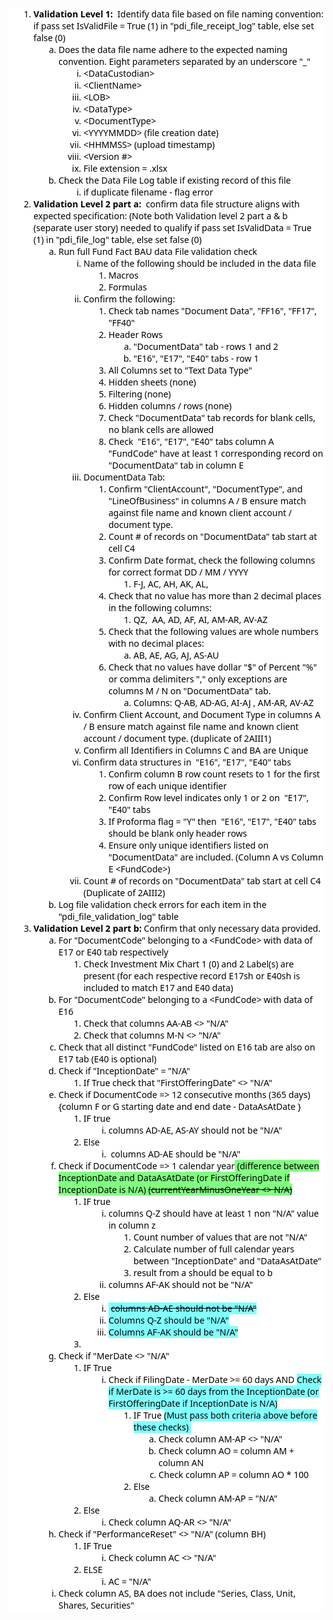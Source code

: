 ﻿<ol style="box-sizing: border-box; padding-left: 40px; color: rgb(0, 0, 0); font-family: &quot;Segoe UI VSS (Regular)&quot;, &quot;Segoe UI&quot;, -apple-system, BlinkMacSystemFont, Roboto, &quot;Helvetica Neue&quot;, Helvetica, Ubuntu, Arial, sans-serif, &quot;Apple Color Emoji&quot;, &quot;Segoe UI Emoji&quot;, &quot;Segoe UI Symbol&quot;; font-size: 14px; font-style: normal; font-variant-ligatures: normal; font-variant-caps: normal; font-weight: 400; letter-spacing: normal; orphans: 2; text-align: start; text-indent: 0px; text-transform: none; white-space: normal; widows: 2; word-spacing: 0px; -webkit-text-stroke-width: 0px; background-color: rgb(255, 255, 255); text-decoration-thickness: initial; text-decoration-style: initial; text-decoration-color: initial;">
    <li style="box-sizing: border-box; list-style: inherit;"><b style="box-sizing: border-box;"><font style="box-sizing: border-box;"><span style="box-sizing: border-box; background-color: rgb(255, 255, 255);">Validation Level 1:</span></font><span style="box-sizing: border-box; background-color: rgb(255, 255, 255);">&nbsp;</span></b><font style="box-sizing: border-box;"><span style="box-sizing: border-box; background-color: rgb(255, 255, 255);">&nbsp;Identify data file based on file naming convention: if pass set IsValidFile = True (1) in &quot;pdi_file_receipt_log&quot; table, else set false (0)</span></font><ol style="box-sizing: border-box; padding-left: 40px; list-style: lower-alpha;">
        <li style="box-sizing: border-box; list-style: inherit;"><span style="box-sizing: border-box;"><font style="box-sizing: border-box;"><span style="box-sizing: border-box; background-color: rgb(255, 255, 255);">Does the data file name adhere to the expected naming convention.&nbsp;Eight parameters separated by an underscore &quot;_&quot;</span></font></span><ol style="box-sizing: border-box; padding-left: 40px; list-style: lower-roman;">
            <li style="box-sizing: border-box; list-style: inherit;"><font style="box-sizing: border-box;"><span style="box-sizing: border-box; background-color: rgb(255, 255, 255);">&lt;DataCustodian&gt;</span></font></li>
            <li style="box-sizing: border-box; list-style: inherit;"><font style="box-sizing: border-box;"><span style="box-sizing: border-box; background-color: rgb(255, 255, 255);">&lt;ClientName&gt;</span></font></li>
            <li style="box-sizing: border-box; list-style: inherit;"><font style="box-sizing: border-box;"><span style="box-sizing: border-box; background-color: rgb(255, 255, 255);">&lt;LOB&gt;</span></font></li>
            <li style="box-sizing: border-box; list-style: inherit;"><font style="box-sizing: border-box;"><span style="box-sizing: border-box; background-color: rgb(255, 255, 255);">&lt;DataType&gt;</span></font></li>
            <li style="box-sizing: border-box; list-style: inherit;"><font style="box-sizing: border-box;"><span style="box-sizing: border-box; background-color: rgb(255, 255, 255);">&lt;DocumentType&gt;</span></font></li>
            <li style="box-sizing: border-box; list-style: inherit;"><font style="box-sizing: border-box;"><span style="box-sizing: border-box; background-color: rgb(255, 255, 255);">&lt;YYYYMMDD&gt; (file creation date)</span></font></li>
            <li style="box-sizing: border-box; list-style: inherit;"><font style="box-sizing: border-box;"><span style="box-sizing: border-box; background-color: rgb(255, 255, 255);">&lt;HHMMSS&gt; (upload timestamp)</span></font></li>
            <li style="box-sizing: border-box; list-style: inherit;"><font style="box-sizing: border-box;"><span style="box-sizing: border-box; background-color: rgb(255, 255, 255);">&lt;Version #&gt;</span></font></li>
            <li style="box-sizing: border-box; list-style: inherit;"><font style="box-sizing: border-box;"><span style="box-sizing: border-box; background-color: rgb(255, 255, 255);">File extension = .xlsx</span></font></li>
            </ol>
        </li>
        <li style="box-sizing: border-box; list-style: inherit;"><font style="box-sizing: border-box;"><span style="box-sizing: border-box; background-color: rgb(255, 255, 255);">Check the Data File Log table if existing record of this file</span></font><ol style="box-sizing: border-box; padding-left: 40px; list-style: lower-roman;">
            <li style="box-sizing: border-box; list-style: inherit;"><font style="box-sizing: border-box;"><span style="box-sizing: border-box; background-color: rgb(255, 255, 255);">if duplicate filename - flag error</span></font></li>
            </ol>
        </li>
        </ol>
    </li>
    <li style="box-sizing: border-box; list-style: inherit;"><b style="box-sizing: border-box;"><font style="box-sizing: border-box;"><span style="box-sizing: border-box; background-color: rgb(255, 255, 255);">Validation Level 2 part a:</span></font><span style="box-sizing: border-box; background-color: rgb(255, 255, 255);">&nbsp;</span></b><font style="box-sizing: border-box;"><span style="box-sizing: border-box; background-color: rgb(255, 255, 255);">&nbsp;confirm data file structure aligns with expected specification: (Note both Validation level 2 part a &amp; b (separate user story) needed to qualify if pass set IsValidData = True (1) in &quot;pdi_file_log&quot; table, else set false (0)</span></font><ol style="box-sizing: border-box; padding-left: 40px; list-style: lower-alpha;">
        <li style="box-sizing: border-box; list-style: inherit;"><font style="box-sizing: border-box;"><span style="box-sizing: border-box; background-color: rgb(255, 255, 255);">Run full Fund Fact BAU data File validation check</span></font><ol style="box-sizing: border-box; padding-left: 40px; list-style: lower-roman;">
            <li style="box-sizing: border-box; list-style: inherit;"><font style="box-sizing: border-box;"><span style="box-sizing: border-box; background-color: rgb(255, 255, 255);">Name of the following should be included in the data file</span></font><ol style="box-sizing: border-box; padding-left: 40px; list-style: decimal;">
                <li style="box-sizing: border-box; list-style: inherit;"><font style="box-sizing: border-box;"><span style="box-sizing: border-box; background-color: rgb(255, 255, 255);">Macros</span></font></li>
                <li style="box-sizing: border-box; list-style: inherit;"><font style="box-sizing: border-box;"><span style="box-sizing: border-box; background-color: rgb(255, 255, 255);">Formulas</span></font></li>
                </ol>
            </li>
            <li style="box-sizing: border-box; list-style: inherit;"><span style="box-sizing: border-box;"><font style="box-sizing: border-box;"><span style="box-sizing: border-box; background-color: rgb(255, 255, 255);">Confirm the following:</span></font></span><ol style="box-sizing: border-box; padding-left: 40px; list-style: decimal;">
                <li style="box-sizing: border-box; list-style: inherit;"><font style="box-sizing: border-box;"><span style="box-sizing: border-box; background-color: rgb(255, 255, 255);">Check tab names &quot;Document Data&quot;, &quot;FF16&quot;, &quot;FF17&quot;, &quot;FF40&quot;</span></font><br style="box-sizing: border-box;" />
                </li>
                <li style="box-sizing: border-box; list-style: inherit;"><font style="box-sizing: border-box;"><span style="box-sizing: border-box; background-color: rgb(255, 255, 255);">Header Rows</span></font><ol style="box-sizing: border-box; padding-left: 40px; list-style: lower-alpha;">
                    <li style="box-sizing: border-box; list-style: inherit;"><font style="box-sizing: border-box;"><span style="box-sizing: border-box; background-color: rgb(255, 255, 255);">&quot;DocumentData&quot; tab - rows 1 and 2</span></font></li>
                    <li style="box-sizing: border-box; list-style: inherit;"><span style="box-sizing: border-box; display: inline !important;"><font style="box-sizing: border-box;"><span style="box-sizing: border-box; background-color: rgb(255, 255, 255);">&quot;E16&quot;, &quot;E17&quot;, &quot;E40&quot; tabs - row 1</span></font></span><br style="box-sizing: border-box;" />
                    </li>
                    </ol>
                </li>
                <li style="box-sizing: border-box; list-style: inherit;"><span style="box-sizing: border-box;"><font style="box-sizing: border-box;"><span style="box-sizing: border-box; background-color: rgb(255, 255, 255);">​All Columns set to &quot;Text Data Type&quot;</span></font></span></li>
                <li style="box-sizing: border-box; list-style: inherit;"><font style="box-sizing: border-box;"><span style="box-sizing: border-box; background-color: rgb(255, 255, 255);">Hidden sheets (none)</span></font></li>
                <li style="box-sizing: border-box; list-style: inherit;"><font style="box-sizing: border-box;"><span style="box-sizing: border-box; background-color: rgb(255, 255, 255);">Filtering (none)</span></font></li>
                <li style="box-sizing: border-box; list-style: inherit;"><font style="box-sizing: border-box;"><span style="box-sizing: border-box; background-color: rgb(255, 255, 255);">Hidden columns / rows (none)</span></font></li>
                <li style="box-sizing: border-box; list-style: inherit;"><font style="box-sizing: border-box;"><span style="box-sizing: border-box; background-color: rgb(255, 255, 255);">Check &quot;DocumentData&quot; tab records for blank cells, no blank cells are allowed</span></font></li>
                <li style="box-sizing: border-box; list-style: inherit;"><font style="box-sizing: border-box;"><span style="box-sizing: border-box; background-color: rgb(255, 255, 255);">Check&nbsp;</span><span style="box-sizing: border-box; background-color: rgb(128, 255, 128);"><span style="box-sizing: border-box; background-color: rgb(255, 255, 255);">&nbsp;</span></span></font><span style="box-sizing: border-box; display: inline !important;"><font style="box-sizing: border-box;"><span style="box-sizing: border-box; background-color: rgb(255, 255, 255);">&quot;E16&quot;, &quot;E17&quot;, &quot;E40&quot; tabs column A &quot;FundCode&quot; have at least 1 corresponding record on &quot;DocumentData&quot; tab in column E</span></font></span></li>
                </ol>
            </li>
            <li style="box-sizing: border-box; list-style: inherit;"><font style="box-sizing: border-box;"><span style="box-sizing: border-box; background-color: rgb(255, 255, 255);">DocumentData Tab:</span></font><ol style="box-sizing: border-box; padding-left: 40px; list-style: decimal;">
                <li style="box-sizing: border-box; list-style: inherit;"><font style="box-sizing: border-box;"><span style="box-sizing: border-box; background-color: rgb(255, 255, 255);">Confirm &quot;ClientAccount&quot;, &quot;DocumentType&quot;, and &quot;LineOfBusiness&quot; in columns A / B ensure match against file name and known client account / document type.</span></font><br style="box-sizing: border-box;" />
                </li>
                <li style="box-sizing: border-box; list-style: inherit;"><font style="box-sizing: border-box;"><span style="box-sizing: border-box; background-color: rgb(255, 255, 255);">Count # of records on &quot;DocumentData&quot; tab start at cell C4</span></font><br style="box-sizing: border-box;" />
                </li>
                <li style="box-sizing: border-box; list-style: inherit;"><font style="box-sizing: border-box;"><span style="box-sizing: border-box; background-color: rgb(255, 255, 255);">Confirm Date format, check the following columns for correct format DD / MM / YYYY</span></font><ol style="box-sizing: border-box; padding-left: 40px;">
                    <li style="box-sizing: border-box; list-style: inherit;"><font style="box-sizing: border-box;"><span style="box-sizing: border-box; background-color: rgb(255, 255, 255);">F-J, AC, AH, AK, AL,</span></font></li>
                    </ol>
                </li>
                <li style="box-sizing: border-box; list-style: inherit;"><span style="box-sizing: border-box;"><font style="box-sizing: border-box;"><span style="box-sizing: border-box; background-color: rgb(255, 255, 255);">Check that no value has more than 2 decimal places in the following columns:</span></font></span><ol style="box-sizing: border-box; padding-left: 40px;">
                    <li style="box-sizing: border-box; list-style: inherit;"><span style="box-sizing: border-box;"><font style="box-sizing: border-box;"><span style="box-sizing: border-box; background-color: rgb(255, 255, 255);">QZ,&nbsp;</span></font></span><font style="box-sizing: border-box;"><span style="box-sizing: border-box; background-color: rgb(128, 255, 128);"><span style="box-sizing: border-box; background-color: rgb(255, 255, 255);">&nbsp;</span></span><span style="box-sizing: border-box; background-color: rgb(255, 255, 255);">AA, AD, AF, AI, AM-AR, AV-AZ</span></font></li>
                    </ol>
                </li>
                <li style="box-sizing: border-box; list-style: inherit;"><font style="box-sizing: border-box;"><span style="box-sizing: border-box; background-color: rgb(255, 255, 255);">Check that the following values ​​are whole numbers with no decimal places:</span></font><ol style="box-sizing: border-box; padding-left: 40px; list-style: lower-alpha;">
                    <li style="box-sizing: border-box; list-style: inherit;"><font style="box-sizing: border-box;"><span style="box-sizing: border-box; background-color: rgb(255, 255, 255);">AB, AE, AG, AJ, AS-AU</span></font></li>
                    </ol>
                </li>
                <li style="box-sizing: border-box; list-style: inherit;"><font style="box-sizing: border-box;"><span style="box-sizing: border-box; background-color: rgb(255, 255, 255);">Check that no values ​​have dollar &quot;$&quot; of Percent &quot;%&quot; or comma delimiters &quot;,&quot; only exceptions are columns M / N on &quot;DocumentData&quot; tab.</span></font><ol style="box-sizing: border-box; padding-left: 40px; list-style: lower-alpha;">
                    <li style="box-sizing: border-box; list-style: inherit;"><font style="box-sizing: border-box;"><span style="box-sizing: border-box; background-color: rgb(255, 255, 255);">Columns: Q-AB, AD-AG, AI-AJ</span><span style="box-sizing: border-box; background-color: rgb(128, 255, 128);"><span style="box-sizing: border-box; background-color: rgb(255, 255, 255);">&nbsp;</span></span></font><span style="box-sizing: border-box; display: inline !important;"><font style="box-sizing: border-box;"><span style="box-sizing: border-box; background-color: rgb(255, 255, 255);">, AM-AR, AV-AZ</span></font></span></li>
                    </ol>
                </li>
                </ol>
            </li>
            <li style="box-sizing: border-box; list-style: inherit;"><font style="box-sizing: border-box;"><span style="box-sizing: border-box; background-color: rgb(255, 255, 255);">Confirm Client Account, and Document Type in columns A / B ensure match against file name and known client account / document type. (duplicate of 2AIII1)</span></font></li>
            <li style="box-sizing: border-box; list-style: inherit;"><font style="box-sizing: border-box;"><span style="box-sizing: border-box; background-color: rgb(255, 255, 255);">Confirm all Identifiers in Columns C and BA are Unique</span></font></li>
            <li style="box-sizing: border-box; list-style: inherit;"><font style="box-sizing: border-box;"><span style="box-sizing: border-box; background-color: rgb(255, 255, 255);">Confirm data structures in&nbsp;&nbsp;</span></font><span style="box-sizing: border-box; display: inline !important;"><font style="box-sizing: border-box;"><span style="box-sizing: border-box; background-color: rgb(255, 255, 255);">&quot;E16&quot;, &quot;E17&quot;, &quot;E40&quot; tabs</span></font></span><ol style="box-sizing: border-box; padding-left: 40px;">
                <li style="box-sizing: border-box; list-style: inherit;"><font style="box-sizing: border-box;"><span style="box-sizing: border-box; background-color: rgb(255, 255, 255);">Confirm column B row count resets to 1 for the first row of each unique identifier</span></font></li>
                <li style="box-sizing: border-box; list-style: inherit;"><font style="box-sizing: border-box;"><span style="box-sizing: border-box; background-color: rgb(255, 255, 255);">Confirm Row level indicates only 1 or 2 on&nbsp;</span><span style="box-sizing: border-box; background-color: rgb(128, 255, 128);"><span style="box-sizing: border-box; background-color: rgb(255, 255, 255);">&nbsp;</span></span></font><span style="box-sizing: border-box; display: inline !important;"><font style="box-sizing: border-box;"><span style="box-sizing: border-box; background-color: rgb(255, 255, 255);">&quot;E17&quot;, &quot;E40&quot; tabs</span></font></span></li>
                <li style="box-sizing: border-box; list-style: inherit;"><font style="box-sizing: border-box;"><span style="box-sizing: border-box; background-color: rgb(255, 255, 255);">If Proforma flag = &quot;Y&quot; then&nbsp;</span><span style="box-sizing: border-box; background-color: rgb(255, 255, 0);"><span style="box-sizing: border-box; background-color: rgb(255, 255, 255);">&nbsp;</span></span><span style="box-sizing: border-box; display: inline !important;"><span style="box-sizing: border-box; background-color: rgb(255, 255, 255);">&quot;E16&quot;, &quot;E17&quot;, &quot;E40&quot; tabs should be blank only header rows</span></span></font><span style="box-sizing: border-box; background-color: rgb(255, 255, 255); display: inline !important;">&nbsp;</span></li>
                <li style="box-sizing: border-box; list-style: inherit;"><span style="box-sizing: border-box; display: inline !important;"><font style="box-sizing: border-box;"><span style="box-sizing: border-box; background-color: rgb(255, 255, 255);">Ensure only unique identifiers listed on &quot;DocumentData&quot; are included. (Column A vs Column E &lt;FundCode&gt;)</span></font></span></li>
                </ol>
            </li>
            <li style="box-sizing: border-box; list-style: inherit;"><font style="box-sizing: border-box;"><span style="box-sizing: border-box; background-color: rgb(255, 255, 255);">Count # of records on &quot;DocumentData&quot; tab start at cell C4 (Duplicate of 2AIII2)</span></font><br style="box-sizing: border-box;" />
            </li>
            </ol>
        </li>
        <li style="box-sizing: border-box; list-style: inherit;"><font style="box-sizing: border-box;"><span style="box-sizing: border-box; background-color: rgb(255, 255, 255);">Log file validation check errors for each item in the &quot;pdi_file_validation_log&quot; table</span></font></li>
        </ol>
    </li>
    <li style="box-sizing: border-box; list-style: inherit;"><span style="box-sizing: border-box; background-color: rgb(255, 255, 255);"><b style="box-sizing: border-box;">Validation Level 2 part b:&nbsp;</b>Confirm that only necessary data provided.</span><br style="box-sizing: border-box;" />
        <ol style="box-sizing: border-box; padding-left: 40px; list-style: lower-alpha;">
            <li style="box-sizing: border-box; list-style: inherit;"><span style="box-sizing: border-box; background-color: rgb(255, 255, 255);">For &quot;DocumentCode&quot; belonging to a &lt;FundCode&gt; with data of E17&nbsp;or&nbsp;E40 tab respectively</span><br style="box-sizing: border-box;" />
                <ol style="box-sizing: border-box; padding-left: 40px;">
                    <li style="box-sizing: border-box; list-style: inherit;"><span style="box-sizing: border-box; background-color: rgb(255, 255, 255);">Check Investment Mix Chart 1 (0)&nbsp;and&nbsp;2 Label(s) are present (for each respective record E17sh or E40sh is included to match E17 and E40 data)</span><br style="box-sizing: border-box;" />
                    </li>
                </ol>
            </li>
            <li style="box-sizing: border-box; list-style: inherit;"><span style="box-sizing: border-box; background-color: rgb(255, 255, 255);">For &quot;DocumentCode&quot; belonging to a &lt;FundCode&gt; with data of E16</span><br style="box-sizing: border-box;" />
                <ol style="box-sizing: border-box; padding-left: 40px;">
                    <li style="box-sizing: border-box; list-style: inherit;"><span style="box-sizing: border-box; background-color: rgb(255, 255, 255);">Check that columns AA-AB &lt;&gt; &quot;N/A&quot;</span><br style="box-sizing: border-box;" />
                    </li>
                    <li style="box-sizing: border-box; list-style: inherit;"><span style="box-sizing: border-box; background-color: rgb(255, 255, 255);">Check that columns M-N &lt;&gt; &quot;N/A&quot;</span><br style="box-sizing: border-box;" />
                    </li>
                </ol>
            </li>
            <li style="box-sizing: border-box; list-style: inherit;"><span style="box-sizing: border-box; background-color: rgb(255, 255, 255);">Check that all distinct &quot;FundCode&quot; listed on<span>&nbsp;</span><span style="box-sizing: border-box; display: inline !important;">E16</span>&nbsp;tab are also on E17 tab&nbsp;(E40 is optional)</span><br style="box-sizing: border-box;" />
            </li>
            <li style="box-sizing: border-box; list-style: inherit;"><span style="box-sizing: border-box; background-color: rgb(255, 255, 255);">Check if &quot;InceptionDate&quot; = &quot;N/A&quot;</span><br style="box-sizing: border-box;" />
                <ol style="box-sizing: border-box; padding-left: 40px;">
                    <li style="box-sizing: border-box; list-style: inherit;"><span style="box-sizing: border-box; background-color: rgb(255, 255, 255);">If True check that &quot;FirstOfferingDate&quot; &lt;&gt; &quot;N/A&quot;</span><br style="box-sizing: border-box;" />
                    </li>
                </ol>
            </li>
            <li style="box-sizing: border-box; list-style: inherit;"><span style="box-sizing: border-box; background-color: rgb(255, 255, 255);">Check if DocumentCode =&gt; 12 consecutive months (365 days) {column F or G starting date and end date - DataAsAtDate }</span><br style="box-sizing: border-box;" />
                <ol style="box-sizing: border-box; padding-left: 40px;">
                    <li style="box-sizing: border-box; list-style: inherit;"><span style="box-sizing: border-box; background-color: rgb(255, 255, 255);">IF true&nbsp;</span><br style="box-sizing: border-box;" />
                        <ol style="box-sizing: border-box; padding-left: 40px; list-style: lower-roman;">
                            <li style="box-sizing: border-box; list-style: inherit;"><span style="box-sizing: border-box; background-color: rgb(255, 255, 255);">columns AD-AE, AS-AY should not be &quot;N/A&quot;</span><br style="box-sizing: border-box;" />
                            </li>
                        </ol>
                    </li>
                    <li style="box-sizing: border-box; list-style: inherit;"><span style="box-sizing: border-box; background-color: rgb(255, 255, 255);">Else</span><br style="box-sizing: border-box;" />
                        <ol style="box-sizing: border-box; padding-left: 40px; list-style: lower-roman;">
                            <li style="box-sizing: border-box; list-style: inherit;"><span style="box-sizing: border-box;"><span style="box-sizing: border-box; background-color: rgb(255, 255, 255);">&nbsp;</span></span><span style="box-sizing: border-box; background-color: rgb(255, 255, 255);">columns AD-AE should be &quot;N/A&quot;</span><br style="box-sizing: border-box;" />
                            </li>
                        </ol>
                    </li>
                </ol>
            </li>
            <li style="box-sizing: border-box; list-style: inherit;"><span style="box-sizing: border-box; background-color: rgb(255, 255, 255);">Check if&nbsp;DocumentCode =&gt; 1 calendar year</span><span style="box-sizing: border-box; background-color: rgb(128, 255, 128);"><span>&nbsp;</span>(difference between InceptionDate and DataAsAtDate&nbsp;</span><span style="box-sizing: border-box; background-color: rgb(255, 255, 255);"><span style="box-sizing: border-box; background-color: rgb(128, 255, 128); display: inline !important;">(or FirstOfferingDate if InceptionDate is N/A)</span></span><span style="box-sizing: border-box; background-color: rgb(128, 255, 128);">&nbsp;<strike style="box-sizing: border-box;">(</strike></span><strike style="box-sizing: border-box;"><span style="box-sizing: border-box; background-color: rgb(128, 255, 128);">currentYearMinusOneYear &lt;&gt; N/A)</span></strike><br style="box-sizing: border-box;" />
                <ol style="box-sizing: border-box; padding-left: 40px;">
                    <li style="box-sizing: border-box; list-style: inherit;"><span style="box-sizing: border-box; background-color: rgb(255, 255, 255);">IF true&nbsp;</span><br style="box-sizing: border-box;" />
                        <ol style="box-sizing: border-box; padding-left: 40px; list-style: lower-roman;">
                            <li style="box-sizing: border-box; list-style: inherit;"><span style="box-sizing: border-box; background-color: rgb(255, 255, 255);">columns Q-Z should have at least 1 non &quot;N/A&quot; value in column z</span><br style="box-sizing: border-box;" />
                                <ol style="box-sizing: border-box; padding-left: 40px; list-style: decimal;">
                                    <li style="box-sizing: border-box; list-style: inherit;"><span style="box-sizing: border-box; background-color: rgb(255, 255, 255);">Count number of values that are not &quot;N/A&quot;</span><br style="box-sizing: border-box;" />
                                    </li>
                                    <li style="box-sizing: border-box; list-style: inherit;"><span style="box-sizing: border-box; background-color: rgb(255, 255, 255);">Calculate number of full calendar years between &quot;InceptionDate&quot; and &quot;DataAsAtDate&quot;</span><br style="box-sizing: border-box;" />
                                    </li>
                                    <li style="box-sizing: border-box; list-style: inherit;"><span style="box-sizing: border-box; background-color: rgb(255, 255, 255);">result from a should be equal to b</span><br style="box-sizing: border-box;" />
                                    </li>
                                </ol>
                            </li>
                            <li style="box-sizing: border-box; list-style: inherit;"><span style="box-sizing: border-box; background-color: rgb(255, 255, 255);">columns AF-AK should not be &quot;N/A&quot;</span><br style="box-sizing: border-box;" />
                            </li>
                        </ol>
                    </li>
                    <li style="box-sizing: border-box; list-style: inherit;"><span style="box-sizing: border-box; background-color: rgb(255, 255, 255);">Else</span><br style="box-sizing: border-box;" />
                        <ol style="box-sizing: border-box; padding-left: 40px; list-style: lower-roman;">
                            <li style="box-sizing: border-box; list-style: inherit;"><span style="box-sizing: border-box;"><span style="box-sizing: border-box; background-color: rgb(128, 255, 255);">&nbsp;</span></span><span style="box-sizing: border-box; background-color: rgb(128, 255, 255);"><strike style="box-sizing: border-box;">columns AD-AE should not be &quot;N/A&quot;</strike></span><br style="box-sizing: border-box;" />
                            </li>
                            <li style="box-sizing: border-box; list-style: inherit;"><span style="box-sizing: border-box; background-color: rgb(128, 255, 255);">Columns Q-Z should be &quot;N/A&quot;</span></li>
                            <li style="box-sizing: border-box; list-style: inherit;"><span style="box-sizing: border-box; background-color: rgb(128, 255, 255);">Columns AF-AK should be &quot;N/A&quot;</span></li>
                        </ol>
                    </li>
                    <li style="box-sizing: border-box; list-style: inherit;">
                        <br style="box-sizing: border-box;" />
                    </li>
                </ol>
            </li>
            <li style="box-sizing: border-box; list-style: inherit;"><span style="box-sizing: border-box; background-color: rgb(255, 255, 255);">Check if &quot;MerDate &lt;&gt; &quot;N/A&quot;</span><br style="box-sizing: border-box;" />
                <ol style="box-sizing: border-box; padding-left: 40px;">
                    <li style="box-sizing: border-box; list-style: inherit;"><span style="box-sizing: border-box; background-color: rgb(255, 255, 255);">IF True</span><br style="box-sizing: border-box;" />
                        <ol style="box-sizing: border-box; padding-left: 40px; list-style: lower-roman;">
                            <li style="box-sizing: border-box; list-style: inherit;"><span style="box-sizing: border-box; background-color: rgb(255, 255, 255);">Check if FilingDate - MerDate &gt;= 60 days AND&nbsp;</span><span style="box-sizing: border-box; background-color: rgb(128, 255, 255);">Check if MerDate is &gt;= 60 days from the<span>&nbsp;</span>InceptionDate (or FirstOfferingDate if InceptionDate is N/A)</span><br style="box-sizing: border-box;" />
                                <ol style="box-sizing: border-box; padding-left: 40px; list-style: decimal;">
                                    <li style="box-sizing: border-box; list-style: inherit;"><span style="box-sizing: border-box; background-color: rgb(255, 255, 255);">IF True<span>&nbsp;</span></span><span style="box-sizing: border-box; background-color: rgb(128, 255, 255);">(Must pass both criteria above before these checks)&nbsp;</span><br style="box-sizing: border-box;" />
                                        <ol style="box-sizing: border-box; padding-left: 40px; list-style: lower-alpha;">
                                            <li style="box-sizing: border-box; list-style: inherit;"><span style="box-sizing: border-box; background-color: rgb(255, 255, 255);">Check column AM-AP &lt;&gt; &quot;N/A&quot;</span><br style="box-sizing: border-box;" />
                                            </li>
                                            <li style="box-sizing: border-box; list-style: inherit;"><span style="box-sizing: border-box; background-color: rgb(255, 255, 255);">Check column AO = column AM + column AN</span><br style="box-sizing: border-box;" />
                                            </li>
                                            <li style="box-sizing: border-box; list-style: inherit;"><span style="box-sizing: border-box; background-color: rgb(255, 255, 255);">Check column AP = column AO * 100</span><br style="box-sizing: border-box;" />
                                            </li>
                                        </ol>
                                    </li>
                                    <li style="box-sizing: border-box; list-style: inherit;"><span style="box-sizing: border-box; background-color: rgb(255, 255, 255);">Else</span><br style="box-sizing: border-box;" />
                                        <ol style="box-sizing: border-box; padding-left: 40px; list-style: lower-alpha;">
                                            <li style="box-sizing: border-box; list-style: inherit;"><span style="box-sizing: border-box; background-color: rgb(255, 255, 255);">Check column AM-AP = &quot;N/A&quot;</span><br style="box-sizing: border-box;" />
                                            </li>
                                        </ol>
                                    </li>
                                </ol>
                            </li>
                        </ol>
                    </li>
                    <li style="box-sizing: border-box; list-style: inherit;"><span style="box-sizing: border-box; background-color: rgb(255, 255, 255);">Else</span><br style="box-sizing: border-box;" />
                        <ol style="box-sizing: border-box; padding-left: 40px; list-style: lower-roman;">
                            <li style="box-sizing: border-box; list-style: inherit;"><span style="box-sizing: border-box; background-color: rgb(255, 255, 255);">Check column AQ-AR &lt;&gt; &quot;N/A&quot;</span><br style="box-sizing: border-box;" />
                            </li>
                        </ol>
                    </li>
                </ol>
            </li>
            <li style="box-sizing: border-box; list-style: inherit;"><span style="box-sizing: border-box; background-color: rgb(255, 255, 255);">Check if &quot;PerformanceReset&quot; &lt;&gt; &quot;N/A&quot; (column BH)&nbsp;</span><br style="box-sizing: border-box;" />
                <ol style="box-sizing: border-box; padding-left: 40px;">
                    <li style="box-sizing: border-box; list-style: inherit;"><span style="box-sizing: border-box; background-color: rgb(255, 255, 255);">IF True</span><br style="box-sizing: border-box;" />
                        <ol style="box-sizing: border-box; padding-left: 40px; list-style: lower-roman;">
                            <li style="box-sizing: border-box; list-style: inherit;"><span style="box-sizing: border-box; background-color: rgb(255, 255, 255);">Check column AC &lt;&gt; &quot;N/A&quot;&nbsp;</span><br style="box-sizing: border-box;" />
                            </li>
                        </ol>
                    </li>
                    <li style="box-sizing: border-box; list-style: inherit;"><span style="box-sizing: border-box; background-color: rgb(255, 255, 255);">ELSE</span><br style="box-sizing: border-box;" />
                        <ol style="box-sizing: border-box; padding-left: 40px; list-style: lower-roman;">
                            <li style="box-sizing: border-box; list-style: inherit;"><span style="box-sizing: border-box; background-color: rgb(255, 255, 255);">AC = &quot;N/A&quot;&nbsp;</span></li>
                        </ol>
                    </li>
                </ol>
            </li>
            <li style="box-sizing: border-box; list-style: inherit;"><span style="box-sizing: border-box; background-color: rgb(255, 255, 255);">Check column AS, BA does not include &quot;Series, Class, Unit, Shares, Securities&quot;</span></li>
        </ol>
    </li>
</ol>
<p>
    &nbsp;</p>

